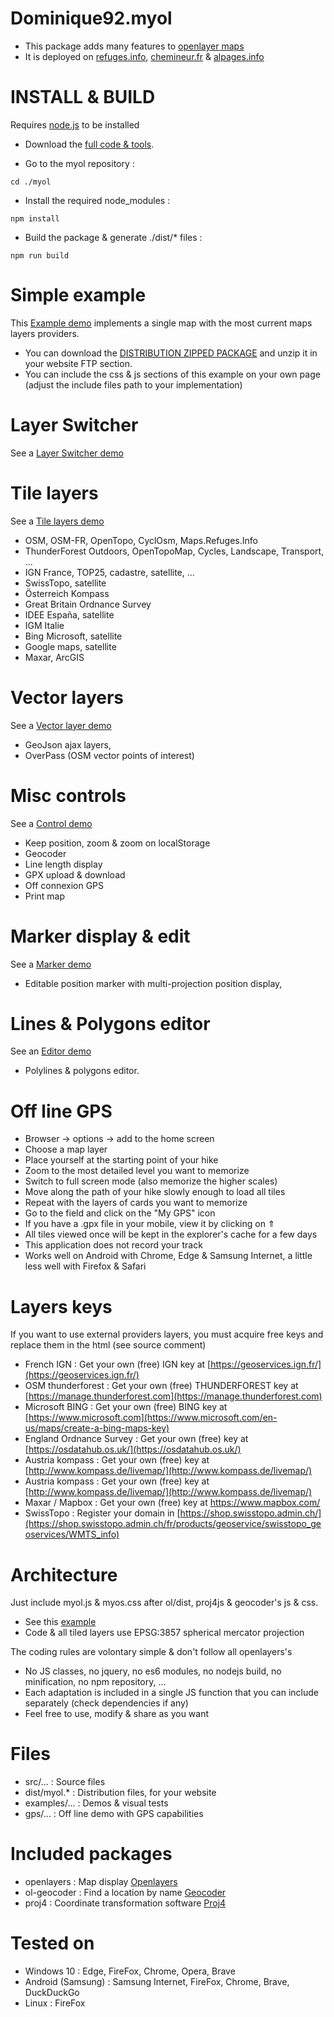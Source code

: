 Dominique92.myol
================
* This package adds many features to [openlayer maps](https://openlayers.org/)
* It is deployed on [refuges.info](https://www.refuges.info), [chemineur.fr](https://chemineur.fr) & [alpages.info](https://alpages.info)


INSTALL & BUILD
===============
Requires [node.js](https://nodejs.org/) to be installed

* Download the [full code & tools](https://github.com/Dominique92/myol/).


* Go to the myol repository :
```
cd ./myol
```
* Install the required node_modules :
```
npm install
```
* Build the package & generate ./dist/* files :
```
npm run build
```

Simple example
==============
This [Example demo](https://Dominique92.github.io/myol/) implements a single map with the most current maps layers providers.
* You can download the [DISTRIBUTION ZIPPED PACKAGE](https://github.com/Dominique92/dev/archive/refs/heads/master.zip) and unzip it in your website FTP section.
* You can include the css & js sections of this example on your own page (adjust the include files path to your implementation)

Layer Switcher
==============
See a [Layer Switcher demo](https://Dominique92.github.io/myol/examples/layerSwitcher.html)

Tile layers
===========
See a [Tile layers demo](https://Dominique92.github.io/myol/examples/tileLayer.html)
* OSM, OSM-FR, OpenTopo, CyclOsm, Maps.Refuges.Info
* ThunderForest Outdoors, OpenTopoMap, Cycles, Landscape, Transport, ...
* IGN France, TOP25, cadastre, satellite, ...
* SwissTopo, satellite
* Österreich Kompass
* Great Britain Ordnance Survey
* IDEE España, satellite
* IGM Italie
* Bing Microsoft, satellite
* Google maps, satellite
* Maxar, ArcGIS

Vector layers
=============
See a [Vector layer demo](https://Dominique92.github.io/myol/examples/vectorLayer.html)
* GeoJson ajax layers,
* OverPass (OSM vector points of interest)

Misc controls
=============
See a [Control demo](https://Dominique92.github.io/myol/examples/controls.html)
* Keep position, zoom & zoom on localStorage
* Geocoder
* Line length display
* GPX upload & download
* Off connexion GPS
* Print map

Marker display & edit
=====================
See a [Marker demo](https://Dominique92.github.io/myol/examples/marker.html)
* Editable position marker with multi-projection position display,

Lines & Polygons editor
=======================
See an [Editor demo](https://Dominique92.github.io/myol/examples/editor.html)
* Polylines & polygons editor.

Off line GPS
============
* Browser -> options -> add to the home screen
* Choose a map layer
* Place yourself at the starting point of your hike
* Zoom to the most detailed level you want to memorize
* Switch to full screen mode (also memorize the higher scales)
* Move along the path of your hike slowly enough to load all tiles
* Repeat with the layers of cards you want to memorize
* Go to the field and click on the "My GPS" icon
* If you have a .gpx file in your mobile, view it by clicking on ⇑
* All tiles viewed once will be kept in the explorer's cache for a few days
* This application does not record your track
* Works well on Android with Chrome, Edge & Samsung Internet, a little less well with Firefox & Safari

Layers keys
===========
If you want to use external providers layers, you must acquire free keys and replace them in the html (see source comment)
* French IGN : Get your own (free) IGN key at [https://geoservices.ign.fr/](https://geoservices.ign.fr/)
* OSM thunderforest : Get your own (free) THUNDERFOREST key at [https://manage.thunderforest.com](https://manage.thunderforest.com)
* Microsoft BING : Get your own (free) BING key at [https://www.microsoft.com](https://www.microsoft.com/en-us/maps/create-a-bing-maps-key)
* England Ordnance Survey : Get your own (free) key at [https://osdatahub.os.uk/](https://osdatahub.os.uk/)
* Austria kompass : Get your own (free) key at [http://www.kompass.de/livemap/](http://www.kompass.de/livemap/)
* Austria kompass : Get your own (free) key at [http://www.kompass.de/livemap/](http://www.kompass.de/livemap/)
* Maxar / Mapbox : Get your own (free) key at https://www.mapbox.com/
* SwissTopo : Register your domain in [https://shop.swisstopo.admin.ch/](https://shop.swisstopo.admin.ch/fr/products/geoservice/swisstopo_geoservices/WMTS_info)

Architecture
============
Just include myol.js & myos.css after ol/dist, proj4js & geocoder's js & css.
* See this [example](https://Dominique92.github.io/myol/examples/index.html)
* Code & all tiled layers use EPSG:3857 spherical mercator projection

The coding rules are volontary simple & don't follow all openlayers's
* No JS classes, no jquery, no es6 modules, no nodejs build, no minification, no npm repository, ...
* Each adaptation is included in a single JS function that you can include separately (check dependencies if any)
* Feel free to use, modify & share as you want

Files
=====
* src/... : Source files
* dist/myol.* : Distribution files, for your website
* examples/... : Demos & visual tests
* gps/... : Off line demo with GPS capabilities

Included packages
=================
* openlayers : Map display [Openlayers](https://openlayers.org/download/)
* ol-geocoder : Find a location by name [Geocoder](https://github.com/Dominique92/ol-geocoder/releases/latest)
* proj4 : Coordinate transformation software [Proj4](https://github.com/proj4js/proj4js/releases/latest)

Tested on
=========
* Windows 10 : Edge, FireFox, Chrome, Opera, Brave
* Android (Samsung) : Samsung Internet, FireFox, Chrome, Brave, DuckDuckGo
* Linux : FireFox

